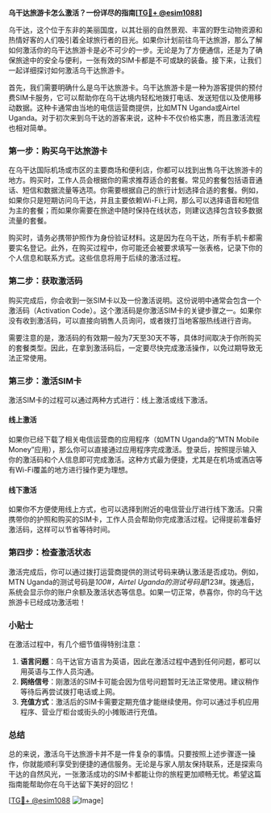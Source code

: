 **乌干达旅游卡怎么激活？一份详尽的指南[[TG💪+ @esim1088](https://t.me/s/esim1088)]**

乌干达，这个位于东非的美丽国度，以其壮丽的自然景观、丰富的野生动物资源和热情好客的人们吸引着全球旅行者的目光。如果你计划前往乌干达旅游，那么了解如何激活你的乌干达旅游卡是必不可少的一步。无论是为了方便通信，还是为了确保旅途中的安全与便利，一张有效的SIM卡都是不可或缺的装备。接下来，让我们一起详细探讨如何激活乌干达旅游卡。

首先，我们需要明确什么是乌干达旅游卡。乌干达旅游卡是一种为游客提供的预付费SIM卡服务，它可以帮助你在乌干达境内轻松地拨打电话、发送短信以及使用移动数据。这种卡通常由当地的电信运营商提供，比如MTN Uganda或Airtel Uganda。对于初次来到乌干达的游客来说，这种卡不仅价格实惠，而且激活流程也相对简单。

### **第一步：购买乌干达旅游卡**
在乌干达国际机场或市区的主要商场和便利店，你都可以找到出售乌干达旅游卡的地方。购买时，工作人员会根据你的需求推荐适合的套餐。常见的套餐包括语音通话、短信和数据流量等选项。你需要根据自己的旅行计划选择合适的套餐。例如，如果你只是短期访问乌干达，并且主要依赖Wi-Fi上网，那么可以选择语音和短信为主的套餐；而如果你需要在旅途中随时保持在线状态，则建议选择包含较多数据流量的套餐。

购买时，请务必携带护照作为身份验证材料。这是因为在乌干达，所有手机卡都需要实名登记。此外，在购买过程中，你可能还会被要求填写一张表格，记录下你的个人信息和联系方式。这些信息将用于后续的激活过程。

### **第二步：获取激活码**
购买完成后，你会收到一张SIM卡以及一份激活说明。这份说明中通常会包含一个激活码（Activation Code）。这个激活码是你激活SIM卡的关键步骤之一。如果你没有收到激活码，可以直接向销售人员询问，或者拨打当地客服热线进行咨询。

需要注意的是，激活码的有效期一般为7天至30天不等，具体时间取决于你所购买的套餐类型。因此，在拿到激活码后，一定要尽快完成激活操作，以免过期导致无法正常使用。

### **第三步：激活SIM卡**
激活SIM卡的过程可以通过两种方式进行：线上激活或线下激活。

#### **线上激活**
如果你已经下载了相关电信运营商的应用程序（如MTN Uganda的“MTN Mobile Money”应用），那么你可以直接通过应用程序完成激活。登录后，按照提示输入你的激活码和个人信息即可完成激活。这种方式最为便捷，尤其是在机场或酒店等有Wi-Fi覆盖的地方进行操作更为理想。

#### **线下激活**
如果你不方便使用线上方式，也可以选择到附近的电信营业厅进行线下激活。只需携带你的护照和购买的SIM卡，工作人员会帮助你完成激活过程。记得提前准备好激活码，这样可以节省等待时间。

### **第四步：检查激活状态**
激活完成后，你可以通过拨打运营商提供的测试号码来确认激活是否成功。例如，MTN Uganda的测试号码是*100#，Airtel Uganda的测试号码是*123#。拨通后，系统会显示你的账户余额及激活状态等信息。如果一切正常，恭喜你，你的乌干达旅游卡已经成功激活啦！

### **小贴士**
在激活过程中，有几个细节值得特别注意：
1. **语言问题**：乌干达官方语言为英语，因此在激活过程中遇到任何问题，都可以用英语与工作人员沟通。
2. **网络信号**：刚激活的SIM卡可能会因为信号问题暂时无法正常使用。建议稍作等待后再尝试拨打电话或上网。
3. **充值方式**：激活后的SIM卡需要定期充值才能继续使用。你可以通过手机应用程序、营业厅柜台或街头的小摊贩进行充值。

### **总结**
总的来说，激活乌干达旅游卡并不是一件复杂的事情。只要按照上述步骤逐一操作，你就能顺利享受到便捷的通信服务。无论是与家人朋友保持联系，还是探索乌干达的自然风光，一张激活成功的SIM卡都能让你的旅程更加顺畅无忧。希望这篇指南能帮助你在乌干达留下美好的回忆！

[[TG💪+ @esim1088](https://t.me/s/esim1088) ![Image](https://i.postimg.cc/4NQfJmqS/Snipaste-2025-05-13-00-14-12.png)]